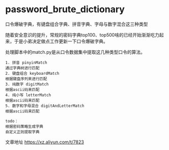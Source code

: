 # password_brute_dictionary
口令爆破字典，有键盘组合字典、拼音字典、字母与数字混合这三种类型

随着安全意识的提升，常规的密码字典top100、top500啥的已经开始渐渐吃力起来，于是小弟决定做点工作更新一下口令爆破字典。

处理脚本中的match.py是从口令数据集中提取这几种类型口令的算法。
```
1. 拼音 pinyinMatch
通过字典树进行匹配
2. 键盘组合 keyboardMatch
根据键盘序列来进行匹配
3. 纯数字 digitMatch
根据ascii码来匹配
4. 纯小写 letterMatch
根据ascii码来匹配
5. 数字和字母混合 digitAndLetterMatch
根据ascii码来匹配

todo：
根据密码策略生成字典
自定义正则提取字典
```
文章地址 https://xz.aliyun.com/t/7823